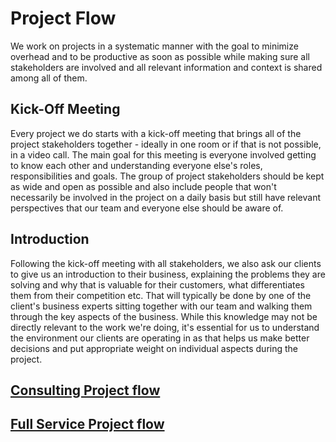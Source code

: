 # Project Flow

We work on projects in a systematic manner with the goal to minimize overhead
and to be productive as soon as possible while making sure all stakeholders are
involved and all relevant information and context is shared among all of them.

## Kick-Off Meeting

Every project we do starts with a kick-off meeting that brings all of the
project stakeholders together - ideally in one room or if that is not possible,
in a video call. The main goal for this meeting is everyone involved getting to
know each other and understanding everyone else's roles, responsibilities and
goals. The group of project stakeholders should be kept as wide and open as
possible and also include people that won't necessarily be involved in the
project on a daily basis but still have relevant perspectives that our team and
everyone else should be aware of.

## Introduction

Following the kick-off meeting with all stakeholders, we also ask our clients to
give us an introduction to their business, explaining the problems they are
solving and why that is valuable for their customers, what differentiates them
from their competition etc. That will typically be done by one of the client's
business experts sitting together with our team and walking them through the key
aspects of the business. While this knowledge may not be directly
relevant to the work we're doing, it's essential for us to understand the
environment our clients are operating in as that helps us make better decisions
and put appropriate weight on individual aspects during the
project.

## [Consulting Project flow](./consulting)

## [Full Service Project flow](./full-service)
